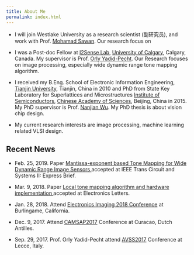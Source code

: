 ```yaml
---
title: About Me
permalink: index.html
---
```


- I will join Westlake University as a research scientist (副研究员), and work with Prof. [Mohamad Sawan](http://www.mohamadsawan.org/). Our research focus on

- I was a Post-doc Fellow at [I2Sense Lab](https://ucalgary.ca/i2sense/), [University of Calgary](https://www.ucalgary.ca/), Calgary, Canada. My supervisor is Prof. [Orly Yadid-Pecht](https://www.ucalgary.ca/i2sense/yadid_pecht_biography). Our Research focuses on image processing, especially wide dynamic range tone mapping algorithm.

- I received my B.Eng. School of Electronic Information Engineering, [Tianjin University](http://www.tju.edu.cn/english/), Tianjin, China in 2010 and PhD from State Key Laboratory for Superlattices and Microstructures  [Institute of Semiconductors](http://english.semi.cas.cn/), [Chinese Academy of Sciences](http://english.cas.cn/), Beijing, China in 2015. My PhD supervisor is Prof. [Nanjian Wu](http://lab.semi.ac.cn/yanjiusheng/contents/1323/124591.html). My PhD thesis is about vision chip design. 

- My current research interests are image processing, machine learning related VLSI design. 

## Recent News

- Feb. 25, 2019. Paper [Mantissa-exponent based Tone Mapping for Wide Dynamic Range Image Sensors
]() accepted at IEEE Trans Circuit and Systems II: Express Brief.

- Mar. 9, 2018. Paper [Local tone mapping algorithm and hardware implementation
]() accepted at Electronics Letters.

- Jan. 28, 2018. Attend [Electronics Imaging 2018 Conference](http://www.imaging.org/site/IST/IST/Conferences/EI/EI_2018/Symposium_Overview.aspx) at Burlingame, California. 

- Dec. 9, 2017. Attend [CAMSAP2017](https://signalprocessingsociety.org/CAMSAP2017/) Conference at Curacao, Dutch Antilles. 

- Sep. 29, 2017. Prof. Orly Yadid-Pecht attend [AVSS2017](http://www.avss2017.org/) Conference at Lecce, Italy.
